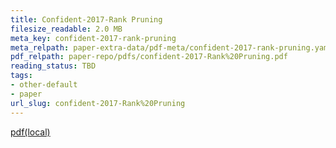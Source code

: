 ```yaml
---
title: Confident-2017-Rank Pruning
filesize_readable: 2.0 MB
meta_key: confident-2017-rank-pruning
meta_relpath: paper-extra-data/pdf-meta/confident-2017-rank-pruning.yaml
pdf_relpath: paper-repo/pdfs/confident-2017-Rank%20Pruning.pdf
reading_status: TBD
tags:
- other-default
- paper
url_slug: confident-2017-Rank%20Pruning
---
```


[pdf(local)](../../paper-repo/pdfs/confident-2017-Rank%20Pruning.pdf)

